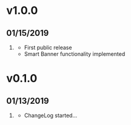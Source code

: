 # v1.0.0
##  01/15/2019

1. [](#new)
    * First public release
    * Smart Banner functionality implemented

# v0.1.0
##  01/13/2019

1. [](#new)
    * ChangeLog started...
